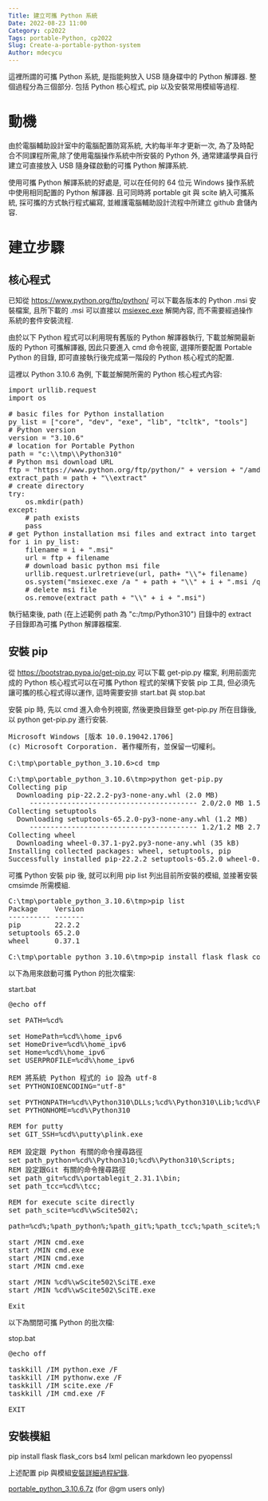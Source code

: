 ```yaml
---
Title: 建立可攜 Python 系統
Date: 2022-08-23 11:00
Category: cp2022
Tags: portable-Python, cp2022
Slug: Create-a-portable-python-system
Author: mdecycu
---
```


這裡所謂的可攜 Python 系統, 是指能夠放入 USB 隨身碟中的 Python 解譯器. 整個過程分為三個部分. 包括 Python 核心程式, pip 以及安裝常用模組等過程.

<!-- PELICAN_END_SUMMARY -->

動機
====

由於電腦輔助設計室中的電腦配置防寫系統, 大約每半年才更新一次, 為了及時配合不同課程所需,除了使用電腦操作系統中所安裝的 Python 外, 通常建議學員自行建立可直接放入 USB 隨身碟啟動的可攜 Python 解譯系統.

使用可攜 Python 解譯系統的好處是, 可以在任何的 64 位元 Windows 操作系統中使用相同配置的 Python 解譯器. 且可同時將 portable git 與 scite 納入可攜系統, 採可攜的方式執行程式編寫, 並維護電腦輔助設計流程中所建立 github 倉儲內容.

建立步驟
====

核心程式
----

已知從 <https://www.python.org/ftp/python/> 可以下載各版本的 Python .msi 安裝檔案, 且所下載的 .msi 可以直接以 [msiexec.exe] 解開內容, 而不需要經過操作系統的套件安裝流程.

[msiexec.exe]: https://docs.microsoft.com/zh-tw/windows-server/administration/windows-commands/msiexec

由於以下 Python 程式可以利用現有舊版的 Python 解譯器執行, 下載並解開最新版的 Python 可攜解譯器, 因此只要進入 cmd 命令視窗, 選擇所要配置 Portable Python 的目錄, 即可直接執行後完成第一階段的 Python 核心程式的配置.

這裡以 Python 3.10.6 為例, 下載並解開所需的 Python 核心程式內容:

<pre class="brush: python">
import urllib.request
import os

# basic files for Python installation
py_list = ["core", "dev", "exe", "lib", "tcltk", "tools"]
# Python version
version = "3.10.6"
# location for Portable Python
path = "c:\\tmp\\Python310"
# Python msi download URL
ftp = "https://www.python.org/ftp/python/" + version + "/amd64/"
extract_path = path + "\\extract"
# create directory
try:
    os.mkdir(path)
except:
    # path exists
    pass
# get Python installation msi files and extract into target dir
for i in py_list:
    filename = i + ".msi"
    url = ftp + filename
    # download basic python msi file
    urllib.request.urlretrieve(url, path+ "\\"+ filename)
    os.system("msiexec.exe /a " + path + "\\" + i + ".msi /qb targetdir=" + extract_path)
    # delete msi file
    os.remove(extract_path + "\\" + i + ".msi")
</pre>

執行結束後, path (在上述範例 path 為 "c:/tmp/Python310") 目錄中的 extract 子目錄即為可攜 Python 解譯器檔案. 

安裝 pip
----

從 <https://bootstrap.pypa.io/get-pip.py> 可以下載 get-pip.py 檔案, 利用前面完成的 Python 核心程式可以在可攜 Python 程式的架構下安裝 pip 工具, 但必須先讓可攜的核心程式得以運作, 這時需要安排 start.bat 與 stop.bat

安裝 pip 時, 先以 cmd 進入命令列視窗, 然後更換目錄至 get-pip.py 所在目錄後, 以 python get-pip.py 進行安裝.

<pre class="brush: jscript">
Microsoft Windows [版本 10.0.19042.1706]
(c) Microsoft Corporation. 著作權所有，並保留一切權利。

C:\tmp\portable_python_3.10.6>cd tmp

C:\tmp\portable_python_3.10.6\tmp>python get-pip.py
Collecting pip
  Downloading pip-22.2.2-py3-none-any.whl (2.0 MB)
     ---------------------------------------- 2.0/2.0 MB 1.5 MB/s eta 0:00:00
Collecting setuptools
  Downloading setuptools-65.2.0-py3-none-any.whl (1.2 MB)
     ---------------------------------------- 1.2/1.2 MB 2.7 MB/s eta 0:00:00
Collecting wheel
  Downloading wheel-0.37.1-py2.py3-none-any.whl (35 kB)
Installing collected packages: wheel, setuptools, pip
Successfully installed pip-22.2.2 setuptools-65.2.0 wheel-0.37.1
</pre>

可攜 Python 安裝 pip 後, 就可以利用 pip list 列出目前所安裝的模組, 並接著安裝 cmsimde 所需模組.

<pre class="brush: jscript">
C:\tmp\portable_python_3.10.6\tmp>pip list
Package    Version
---------- -------
pip        22.2.2
setuptools 65.2.0
wheel      0.37.1

C:\tmp\portable_python_3.10.6\tmp>pip install flask flask_cors bs4 lxml pelican markdown leo pyopenssl
</pre>

以下為用來啟動可攜 Python 的批次檔案:

start.bat

<pre class="brush: jscript">
@echo off

set PATH=%cd%

set HomePath=%cd%\home_ipv6
set HomeDrive=%cd%\home_ipv6
set Home=%cd%\home_ipv6
set USERPROFILE=%cd%\home_ipv6

REM 將系統 Python 程式的 io 設為 utf-8
set PYTHONIOENCODING="utf-8"

set PYTHONPATH=%cd%\Python310\DLLs;%cd%\Python310\Lib;%cd%\Python310\Lib\site-packages;
set PYTHONHOME=%cd%\Python310

REM for putty
set GIT_SSH=%cd%\putty\plink.exe

REM 設定跟 Python 有關的命令搜尋路徑
set path_python=%cd%\Python310;%cd%\Python310\Scripts;
REM 設定跟Git 有關的命令搜尋路徑
set path_git=%cd%\portablegit_2.31.1\bin;
set path_tcc=%cd%\tcc;

REM for execute scite directly
set path_scite=%cd%\wScite502\;

path=%cd%;%path_python%;%path_git%;%path_tcc%;%path_scite%;%path%;

start /MIN cmd.exe
start /MIN cmd.exe
start /MIN cmd.exe
start /MIN cmd.exe

start /MIN %cd%\wScite502\SciTE.exe
start /MIN %cd%\wScite502\SciTE.exe

Exit
</pre>

以下為關閉可攜 Python 的批次檔:

stop.bat

<pre class="brush: jscript">
@echo off

taskkill /IM python.exe /F
taskkill /IM pythonw.exe /F
taskkill /IM scite.exe /F
taskkill /IM cmd.exe /F

EXIT
</pre>

安裝模組
----

pip install flask flask_cors bs4 lxml pelican markdown leo pyopenssl

上述配置 pip 與模組[安裝詳細過程紀錄].

[安裝詳細過程紀錄]: ./../downloads/install_get-pip.py_and_cmsimde_modules.txt

[portable_python_3.10.6.7z] (for @gm users only)

[portable_python_3.10.6.7z]: https://gmnfuedutw-my.sharepoint.com/:u:/g/personal/yen_gm_nfu_edu_tw/ETQ0EKIxNeVJhfs8t2NvsCgBn0NmW_sx4OuM5_YR2CSFFQ?e=fywLSa
